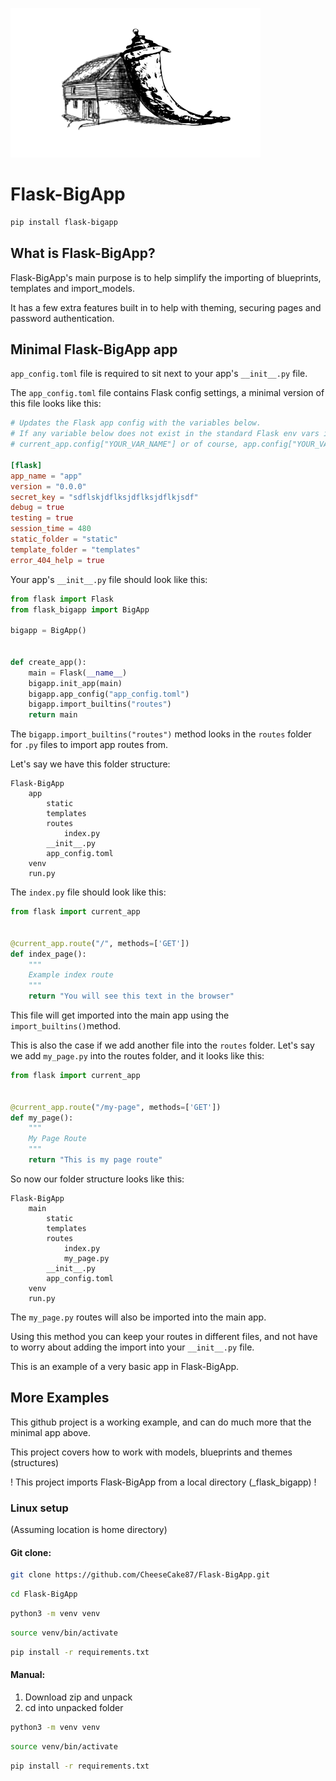 ![](https://raw.githubusercontent.com/CheeseCake87/Flask-BigApp/master/app/structures/bigapp_default/static/img/Flask-BigApp-Logo-wbg1.png)
# Flask-BigApp

```bash
pip install flask-bigapp
```

## What is Flask-BigApp?

Flask-BigApp's main purpose is to help simplify the importing of blueprints, templates and import_models.

It has a few extra features built in to help with theming, securing pages and password authentication.

## Minimal Flask-BigApp app

```app_config.toml``` file is required to sit next to your app's ```__init__.py``` file.

The ```app_config.toml``` file contains Flask config settings, a minimal version of this file looks like this:

```toml
# Updates the Flask app config with the variables below.
# If any variable below does not exist in the standard Flask env vars it is created and will be accessible using
# current_app.config["YOUR_VAR_NAME"] or of course, app.config["YOUR_VAR_NAME"] if you are not using app factory.

[flask]
app_name = "app"
version = "0.0.0"
secret_key = "sdflskjdflksjdflksjdflkjsdf"
debug = true
testing = true
session_time = 480
static_folder = "static"
template_folder = "templates"
error_404_help = true
```

Your app's ```__init__.py``` file should look like this:

```python
from flask import Flask
from flask_bigapp import BigApp

bigapp = BigApp()


def create_app():
    main = Flask(__name__)
    bigapp.init_app(main)
    bigapp.app_config("app_config.toml")
    bigapp.import_builtins("routes")
    return main
```

The ```bigapp.import_builtins("routes")``` method looks in the ```routes``` folder for ```.py``` files to import app routes
from.

Let's say we have this folder structure:

```
Flask-BigApp
    app
        static
        templates
        routes
            index.py
        __init__.py
        app_config.toml
    venv
    run.py
```

The ```index.py``` file should look like this:

```python
from flask import current_app


@current_app.route("/", methods=['GET'])
def index_page():
    """
    Example index route
    """
    return "You will see this text in the browser"
```

This file will get imported into the main app using the ```import_builtins()```method.

This is also the case if we add another file into the ```routes``` folder. Let's say we add ```my_page.py``` into the
routes folder, and it looks like this:

```python
from flask import current_app


@current_app.route("/my-page", methods=['GET'])
def my_page():
    """
    My Page Route
    """
    return "This is my page route"
```

So now our folder structure looks like this:

```
Flask-BigApp
    main
        static
        templates
        routes
            index.py
            my_page.py
        __init__.py
        app_config.toml
    venv
    run.py
```

The ```my_page.py``` routes will also be imported into the main app.

Using this method you can keep your routes in different files, and not have to worry about adding the import into
your ```__init__.py``` file.

This is an example of a very basic app in Flask-BigApp.


## More Examples

This github project is a working example, and can do much more that the minimal app above.

This project covers how to work with models, blueprints and themes (structures)

! This project imports Flask-BigApp from a local directory (_flask_bigapp) !

### Linux setup

(Assuming location is home directory)

#### Git clone:

```bash
git clone https://github.com/CheeseCake87/Flask-BigApp.git
```

```bash
cd Flask-BigApp
```

```bash
python3 -m venv venv
```

```bash
source venv/bin/activate
```

```bash
pip install -r requirements.txt
```

#### Manual:

1. Download zip and unpack
2. cd into unpacked folder

```bash
python3 -m venv venv
```

```bash
source venv/bin/activate
```

```bash
pip install -r requirements.txt
```
